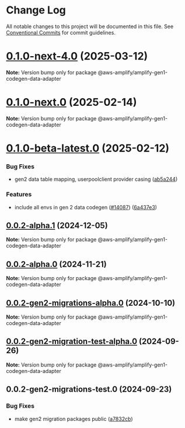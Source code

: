 # Change Log

All notable changes to this project will be documented in this file.
See [Conventional Commits](https://conventionalcommits.org) for commit guidelines.

# [0.1.0-next-4.0](https://github.com/aws-amplify/amplify-cli/compare/@aws-amplify/amplify-gen1-codegen-data-adapter@0.1.0-next.0...@aws-amplify/amplify-gen1-codegen-data-adapter@0.1.0-next-4.0) (2025-03-12)

**Note:** Version bump only for package @aws-amplify/amplify-gen1-codegen-data-adapter





# [0.1.0-next.0](https://github.com/aws-amplify/amplify-cli/compare/@aws-amplify/amplify-gen1-codegen-data-adapter@0.1.0-beta-latest.0...@aws-amplify/amplify-gen1-codegen-data-adapter@0.1.0-next.0) (2025-02-14)

**Note:** Version bump only for package @aws-amplify/amplify-gen1-codegen-data-adapter





# [0.1.0-beta-latest.0](https://github.com/aws-amplify/amplify-cli/compare/@aws-amplify/amplify-gen1-codegen-data-adapter@0.0.2-alpha.1...@aws-amplify/amplify-gen1-codegen-data-adapter@0.1.0-beta-latest.0) (2025-02-12)


### Bug Fixes

* gen2 data table mapping, userpoolclient provider casing ([ab5a244](https://github.com/aws-amplify/amplify-cli/commit/ab5a244da56022a67fa275f10e3f4a2fe53a0a78))


### Features

* include all envs in gen 2 data codegen ([#14087](https://github.com/aws-amplify/amplify-cli/issues/14087)) ([6a437e3](https://github.com/aws-amplify/amplify-cli/commit/6a437e3345489ce22d78621de18acc46f969d883))





## [0.0.2-alpha.1](https://github.com/aws-amplify/amplify-cli/compare/@aws-amplify/amplify-gen1-codegen-data-adapter@0.0.2-alpha.0...@aws-amplify/amplify-gen1-codegen-data-adapter@0.0.2-alpha.1) (2024-12-05)

**Note:** Version bump only for package @aws-amplify/amplify-gen1-codegen-data-adapter





## [0.0.2-alpha.0](https://github.com/aws-amplify/amplify-cli/compare/@aws-amplify/amplify-gen1-codegen-data-adapter@0.0.2-gen2-migrations-alpha.0...@aws-amplify/amplify-gen1-codegen-data-adapter@0.0.2-alpha.0) (2024-11-21)

**Note:** Version bump only for package @aws-amplify/amplify-gen1-codegen-data-adapter





## [0.0.2-gen2-migrations-alpha.0](https://github.com/aws-amplify/amplify-cli/compare/@aws-amplify/amplify-gen1-codegen-data-adapter@0.0.2-gen2-migration-test-alpha.0...@aws-amplify/amplify-gen1-codegen-data-adapter@0.0.2-gen2-migrations-alpha.0) (2024-10-10)

**Note:** Version bump only for package @aws-amplify/amplify-gen1-codegen-data-adapter





## [0.0.2-gen2-migration-test-alpha.0](https://github.com/aws-amplify/amplify-cli/compare/@aws-amplify/amplify-gen1-codegen-data-adapter@0.0.2-gen2-migrations-test.0...@aws-amplify/amplify-gen1-codegen-data-adapter@0.0.2-gen2-migration-test-alpha.0) (2024-09-26)

**Note:** Version bump only for package @aws-amplify/amplify-gen1-codegen-data-adapter





## 0.0.2-gen2-migrations-test.0 (2024-09-23)


### Bug Fixes

* make gen2 migration packages public ([a7832cb](https://github.com/aws-amplify/amplify-cli/commit/a7832cb622cabf3eec3f770393477256117ea47d))
